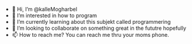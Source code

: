 - 👋 Hi, I’m @kalleMogharbel
- 👀 I’m interested in how to program
- 🌱 I’m currently learning about this subjekt called programmering
- 💞️ I’m looking to collaborate on something great in the fututre hopefully
- 📫 How to reach me? You can reach me thru your moms phone. 

<!---
kalleMogharbel/kalleMogharbel is a ✨ special ✨ repository because its `README.md` (this file) appears on your GitHub profile.

